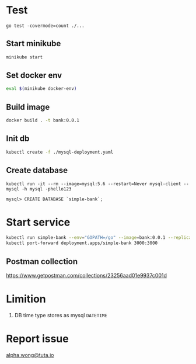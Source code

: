 # Test
```
go test -covermode=count ./...
```
## Start minikube
```sh
minikube start
```

## Set docker env
```sh
eval $(minikube docker-env)
```

## Build image
```sh
docker build . -t bank:0.0.1
```
## Init db
```sh
kubectl create -f ./mysql-deployment.yaml
```

## Create database
```
kubectl run -it --rm --image=mysql:5.6 --restart=Never mysql-client -- mysql -h mysql -phello123
```
```mysql
mysql> CREATE DATABASE `simple-bank`;
```

# Start service
```sh
kubectl run simple-bank --env="GOPATH=/go" --image=bank:0.0.1 --replicas=2 --port=3000 --image-pull-policy=Never -- --host=mysql
kubectl port-forward deployment.apps/simple-bank 3000:3000
```

## Postman collection
https://www.getpostman.com/collections/23256aad01e9937c001d

# Limition
1. DB time type stores as mysql `DATETIME`

# Report issue
alpha.wong@tuta.io